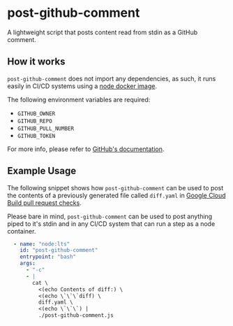 # post-github-comment

A lightweight script that posts content read from stdin as a GitHub comment.

## How it works

`post-github-comment` does not import any dependencies, as such, it runs easily in CI/CD systems using a [node docker image](https://hub.docker.com/_/node/).

The following environment variables are required:

- `GITHUB_OWNER`
- `GITHUB_REPO`
- `GITHUB_PULL_NUMBER`
- `GITHUB_TOKEN`

For more info, please refer to [GitHub's documentation](https://developer.github.com/v3/issues/comments/#create-an-issue-comment).
 

## Example Usage

The following snippet shows how `post-github-comment` can be used to post the contents of a previously generated file called `diff.yaml` in [Google Cloud Build pull request checks](https://cloud.google.com/cloud-build/docs/automating-builds/create-github-app-triggers).

Please bare in mind, `post-github-comment` can be used to post anything piped to it's stdin and in any CI/CD system that can run a step as a node container.


```yaml
  - name: "node:lts"
    id: "post-github-comment"
    entrypoint: "bash"
    args:
      - "-c"
      - |
        cat \
          <(echo Contents of diff:) \
          <(echo \`\`\`diff) \
          diff.yaml \
          <(echo \`\`\`) |
          ./post-github-comment.js
```
